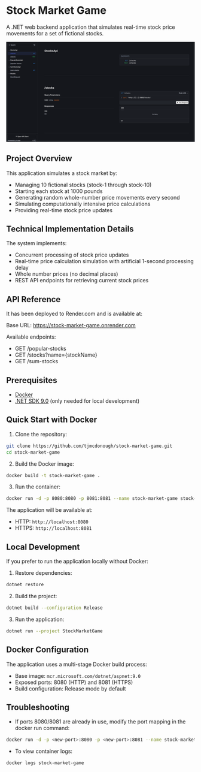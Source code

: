 # Stock Market Game

A .NET web backend application that simulates real-time stock price movements for a set of fictional stocks.

![alt text](image.png)

## Project Overview
This application simulates a stock market by:

- Managing 10 fictional stocks (stock-1 through stock-10)
- Starting each stock at 1000 pounds
- Generating random whole-number price movements every second
- Simulating computationally intensive price calculations
- Providing real-time stock price updates

## Technical Implementation Details
The system implements:

- Concurrent processing of stock price updates
- Real-time price calculation simulation with artificial 1-second processing delay
- Whole number prices (no decimal places)
- REST API endpoints for retrieving current stock prices

## API Reference

It has been deployed to Render.com and is available at:

Base URL: https://stock-market-game.onrender.com

Available endpoints:
- GET /popular-stocks
- GET /stocks?name={stockName}
- GET /sum-stocks

## Prerequisites

- [Docker](https://www.docker.com/get-started)
- [.NET SDK 9.0](https://dotnet.microsoft.com/download/dotnet/9.0) (only needed for local development)

## Quick Start with Docker

1. Clone the repository:
```bash
git clone https://github.com/tjmcdonough/stock-market-game.git
cd stock-market-game
```

2. Build the Docker image:
```bash
docker build -t stock-market-game .
```

3. Run the container:
```bash
docker run -d -p 8080:8080 -p 8081:8081 --name stock-market-game stock-market-game
```

The application will be available at:
- HTTP: `http://localhost:8080`
- HTTPS: `http://localhost:8081`

## Local Development

If you prefer to run the application locally without Docker:

1. Restore dependencies:
```bash
dotnet restore
```

2. Build the project:
```bash
dotnet build --configuration Release
```

3. Run the application:
```bash
dotnet run --project StockMarketGame
```

## Docker Configuration

The application uses a multi-stage Docker build process:
- Base image: `mcr.microsoft.com/dotnet/aspnet:9.0`
- Exposed ports: 8080 (HTTP) and 8081 (HTTPS)
- Build configuration: Release mode by default

## Troubleshooting

- If ports 8080/8081 are already in use, modify the port mapping in the docker run command:
```bash
docker run -d -p <new-port>:8080 -p <new-port>:8081 --name stock-market-game stock-market-game
```

- To view container logs:
```bash
docker logs stock-market-game
```